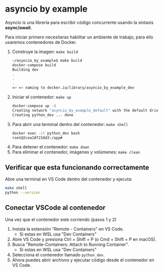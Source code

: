 # asyncio by example

Asyncio is una librería para escribir código concurrente usando la sintaxis **async/await**.




Para iniciar primero necesitaras habilitar un ambiente de trabajo, para ello usaremos contenedores de Docker.


1. Construye la imagen: `make build`
    ```bash
    ~/asyncio_by_example$ make build
    docker-compose build
    Building dev
    .
    .
    .
    => => naming to docker.io/library/asyncio_by_example_dev
    ```
2. Iniciar el contenedor: `make up`
    ```bash
    docker-compose up -d
    Creating network "asyncio_by_example_default" with the default driver
    Creating python_dev ... done
    ```
3. Para abrir una terminal dentro del contenedor: `make shell`
    ```bash
    docker exec -it python_dev bash
    root@2cea18f210d3:/app#
    ```
4. Para detener el contenedor: `make down`
5. Para eliminar el contenedor, imágenes y volúmenes: `make clean`


## Verificar que esta funcionando correctamente

Abre una terminal en VS Code dentro del contenedor y ejecuta:

```bash
make shell
python --version
```



## Conectar VSCode al contenedor

Una vez que el contenedor este corriendo (pasos 1 y 2)

1. Instala la extensión "Remote - Containers" en VS Code.
    - Si estas en WSL usa "Dev Containers"
2. Abre VS Code y presiona Ctrl + Shift + P (o Cmd + Shift + P en macOS).
3. Busca "Remote-Containers: Attach to Running Container".
    - Si estas en WSL usa "Dev Containers"
4. Selecciona el contenedor llamado `python_dev`.
5. Ahora puedes abrir archivos y ejecutar código desde el contenedor en VS Code.

